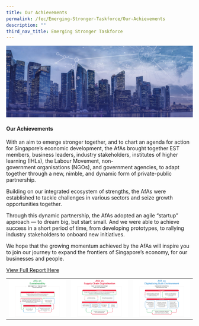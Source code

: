 ```yaml
---
title: Our Achievements
permalink: /fec/Emerging-Stronger-Taskforce/Our-Achievements
description: ""
third_nav_title: Emerging Stronger Taskforce
---
```

![Banner](/images/FEC/fec%20_banner.jpg)

#### Our Achievements ####

With an aim to emerge stronger together, and to chart an agenda for action for Singapore’s economic development, the AfAs brought together EST members, business leaders, industry stakeholders, institutes of higher learning (IHLs), the Labour Movement, non-government organisations (NGOs), and government agencies, to adapt together through a new, nimble, and dynamic form of private-public partnership.

Building on our integrated ecosystem of strengths, the AfAs were established to tackle challenges in various sectors and seize growth opportunities together.

Through this dynamic partnership, the AfAs adopted an agile “startup” approach — to dream big, but start small. And we were able to achieve success in a short period of time, from developing prototypes, to rallying industry stakeholders to onboard new initiatives.

We hope that the growing momentum achieved by the AfAs will inspire you to join our journey to expand the frontiers of Singapore’s economy, for our businesses and people.

[View Full Report Here](/files/FEC/EST/EST%20Report_Single%20Page_compressed.pdf)

<table>
	<tr>
		<td style="width:33%;text-aligin:center">
			<a href="/images/FEC/EST/Our%20Achievements/EST%20_AchievementsSustainability.png"><img src="/images/FEC/EST/Our%20Achievements/EST%20_AchievementsSustainability.png" alt="Sustainability" style="width:100%; height:100%"></a>
		</td>
		<td style="width:33%;text-aligin:center">
			<a href="/images/FEC/EST/Our%20Achievements/EST%20_AchievementsSupplyChain.png"><img src="/images/FEC/EST/Our%20Achievements/EST%20_AchievementsSupplyChain.png" alt="Supply Chain" style="width:100%; height:100%"></a>
		</td>
		<td style="width:33%;text-aligin:center">
			<a href="/images/FEC/EST/Our%20Achievements/EST%20_AchievementsDigiEnvironment.png"><img src="/images/FEC/EST/Our%20Achievements/EST%20_AchievementsDigiEnvironment.png" alt="Sustainability" style="width:100%; height:100%"></a>
		</td>
	</tr>
</table>